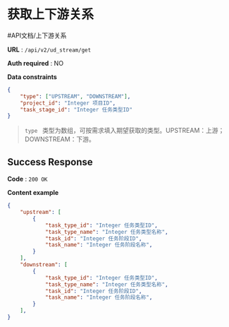 # 获取上下游关系
#API文档/上下游关系

**URL** : `/api/v2/ud_stream/get`

**Auth required** : NO

**Data constraints**

```json
{
    "type": ["UPSTREAM", "DOWNSTREAM"],
    "project_id": "Integer 项目ID",
    "task_stage_id": "Integer 任务类型ID"
}
```

> `type ` 类型为数组，可按需求填入期望获取的类型。UPSTREAM：上游；DOWNSTREAM：下游。  

## Success Response

**Code** : `200 OK`

**Content example**

```json
{
    "upstream": [
        {
            "task_type_id": "Integer 任务类型ID",
            "task_type_name": "Integer 任务类型名称",
            "task_id": "Integer 任务阶段ID",
            "task_name": "Integer 任务阶段名称",
        }
    ],
    "downstream": [
        {
            "task_type_id": "Integer 任务类型ID",
            "task_type_name": "Integer 任务类型名称",
            "task_id": "Integer 任务阶段ID",
            "task_name": "Integer 任务阶段名称",
        }
    ],
}
```

